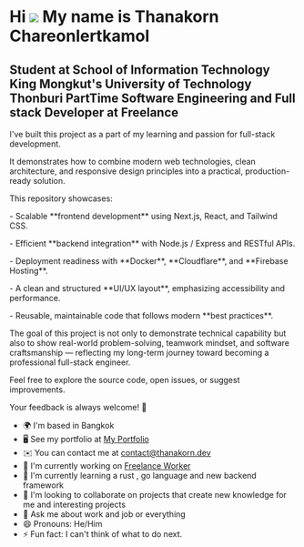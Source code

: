 Hi ![](https://user-images.githubusercontent.com/18350557/176309783-0785949b-9127-417c-8b55-ab5a4333674e.gif) My name is Thanakorn Chareonlertkamol
===================================================================================================================================================
Student at School of Information Technology King Mongkut's University of Technology Thonburi
PartTime Software Engineering and Full stack Developer at Freelance
---------------------------------------------------------------------------------------------

I've built this project as a part of my learning and passion for full-stack development.

It demonstrates how to combine modern web technologies, clean architecture, and responsive design principles into a practical, production-ready solution.

This repository showcases:

\- Scalable \*\*frontend development\*\* using Next.js, React, and Tailwind CSS.

\- Efficient \*\*backend integration\*\* with Node.js / Express and RESTful APIs.

\- Deployment readiness with \*\*Docker\*\*, \*\*Cloudflare\*\*, and \*\*Firebase Hosting\*\*.

\- A clean and structured \*\*UI/UX layout\*\*, emphasizing accessibility and performance.

\- Reusable, maintainable code that follows modern \*\*best practices\*\*.

The goal of this project is not only to demonstrate technical capability but also to show real-world problem-solving, teamwork mindset, and software craftsmanship — reflecting my long-term journey toward becoming a professional full-stack engineer.

Feel free to explore the source code, open issues, or suggest improvements.

Your feedback is always welcome! 🚀

* 🌍  I'm based in Bangkok
* 🖥️  See my portfolio at [My Portfolio](http://thanakorn.dev)
* ✉️  You can contact me at [contact@thanakorn.dev](mailto:contact@thanakorn.dev)
* 🚀  I'm currently working on [Freelance Worker](http://thanakorn.dev)
* 🧠  I'm currently learning a rust , go language and new backend framework
* 👥  I'm looking to collaborate on projects that create new knowledge for me and interesting projects
* 💬 Ask me about work and job or everything
* 😄 Pronouns: He/Him
* ⚡ Fun fact: I can't think of what to do next.
